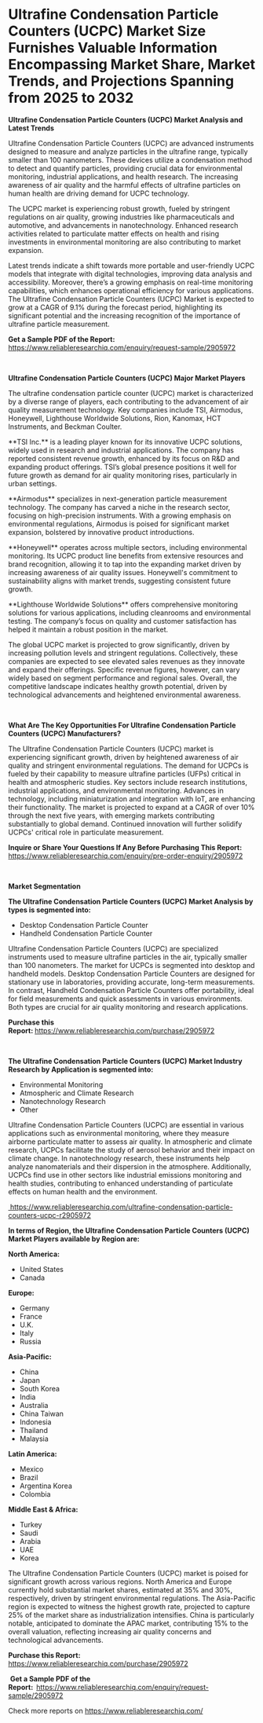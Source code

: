 <p><h1>Ultrafine Condensation Particle Counters (UCPC) Market Size Furnishes Valuable Information Encompassing Market Share, Market Trends, and Projections Spanning from 2025 to 2032</h1></p><p><strong>Ultrafine Condensation Particle Counters (UCPC) Market Analysis and Latest Trends</strong></p>
<p><p>Ultrafine Condensation Particle Counters (UCPC) are advanced instruments designed to measure and analyze particles in the ultrafine range, typically smaller than 100 nanometers. These devices utilize a condensation method to detect and quantify particles, providing crucial data for environmental monitoring, industrial applications, and health research. The increasing awareness of air quality and the harmful effects of ultrafine particles on human health are driving demand for UCPC technology.</p><p>The UCPC market is experiencing robust growth, fueled by stringent regulations on air quality, growing industries like pharmaceuticals and automotive, and advancements in nanotechnology. Enhanced research activities related to particulate matter effects on health and rising investments in environmental monitoring are also contributing to market expansion. </p><p>Latest trends indicate a shift towards more portable and user-friendly UCPC models that integrate with digital technologies, improving data analysis and accessibility. Moreover, there’s a growing emphasis on real-time monitoring capabilities, which enhances operational efficiency for various applications. The Ultrafine Condensation Particle Counters (UCPC) Market is expected to grow at a CAGR of 9.1% during the forecast period, highlighting its significant potential and the increasing recognition of the importance of ultrafine particle measurement.</p></p>
<p><strong>Get a Sample PDF of the Report:&nbsp;</strong> <a href="https://www.reliableresearchiq.com/enquiry/request-sample/2905972?utm_campaign=2717&utm_medium=2&utm_source=Github&utm_content=ia&utm_term=12032025&utm_id=ultrafine-condensation-particle-counters-ucpc">https://www.reliableresearchiq.com/enquiry/request-sample/2905972</a></p>
<p>&nbsp;</p>
<p><strong>Ultrafine Condensation Particle Counters (UCPC) Major Market Players</strong></p>
<p><p>The ultrafine condensation particle counter (UCPC) market is characterized by a diverse range of players, each contributing to the advancement of air quality measurement technology. Key companies include TSI, Airmodus, Honeywell, Lighthouse Worldwide Solutions, Rion, Kanomax, HCT Instruments, and Beckman Coulter.</p><p>**TSI Inc.** is a leading player known for its innovative UCPC solutions, widely used in research and industrial applications. The company has reported consistent revenue growth, enhanced by its focus on R&D and expanding product offerings. TSI’s global presence positions it well for future growth as demand for air quality monitoring rises, particularly in urban settings.</p><p>**Airmodus** specializes in next-generation particle measurement technology. The company has carved a niche in the research sector, focusing on high-precision instruments. With a growing emphasis on environmental regulations, Airmodus is poised for significant market expansion, bolstered by innovative product introductions.</p><p>**Honeywell** operates across multiple sectors, including environmental monitoring. Its UCPC product line benefits from extensive resources and brand recognition, allowing it to tap into the expanding market driven by increasing awareness of air quality issues. Honeywell's commitment to sustainability aligns with market trends, suggesting consistent future growth.</p><p>**Lighthouse Worldwide Solutions** offers comprehensive monitoring solutions for various applications, including cleanrooms and environmental testing. The company’s focus on quality and customer satisfaction has helped it maintain a robust position in the market.</p><p>The global UCPC market is projected to grow significantly, driven by increasing pollution levels and stringent regulations. Collectively, these companies are expected to see elevated sales revenues as they innovate and expand their offerings. Specific revenue figures, however, can vary widely based on segment performance and regional sales. Overall, the competitive landscape indicates healthy growth potential, driven by technological advancements and heightened environmental awareness.</p></p>
<p>&nbsp;</p>
<p><strong>What Are The Key Opportunities For Ultrafine Condensation Particle Counters (UCPC) Manufacturers?</strong></p>
<p><p>The Ultrafine Condensation Particle Counters (UCPC) market is experiencing significant growth, driven by heightened awareness of air quality and stringent environmental regulations. The demand for UCPCs is fueled by their capability to measure ultrafine particles (UFPs) critical in health and atmospheric studies. Key sectors include research institutions, industrial applications, and environmental monitoring. Advances in technology, including miniaturization and integration with IoT, are enhancing their functionality. The market is projected to expand at a CAGR of over 10% through the next five years, with emerging markets contributing substantially to global demand. Continued innovation will further solidify UCPCs' critical role in particulate measurement.</p></p>
<p><strong>Inquire or Share Your Questions If Any Before Purchasing This Report:</strong> <a href="https://www.reliableresearchiq.com/enquiry/pre-order-enquiry/2905972?utm_campaign=2717&utm_medium=2&utm_source=Github&utm_content=ia&utm_term=12032025&utm_id=ultrafine-condensation-particle-counters-ucpc">https://www.reliableresearchiq.com/enquiry/pre-order-enquiry/2905972</a></p>
<p>&nbsp;</p>
<p><strong>Market Segmentation</strong></p>
<p><strong>The Ultrafine Condensation Particle Counters (UCPC) Market Analysis by types is segmented into:</strong></p>
<p><ul><li>Desktop Condensation Particle Counter</li><li>Handheld Condensation Particle Counter</li></ul></p>
<p><p>Ultrafine Condensation Particle Counters (UCPC) are specialized instruments used to measure ultrafine particles in the air, typically smaller than 100 nanometers. The market for UCPCs is segmented into desktop and handheld models. Desktop Condensation Particle Counters are designed for stationary use in laboratories, providing accurate, long-term measurements. In contrast, Handheld Condensation Particle Counters offer portability, ideal for field measurements and quick assessments in various environments. Both types are crucial for air quality monitoring and research applications.</p></p>
<p><strong>Purchase this Report:&nbsp;</strong><a href="https://www.reliableresearchiq.com/purchase/2905972?utm_campaign=2717&utm_medium=2&utm_source=Github&utm_content=ia&utm_term=12032025&utm_id=ultrafine-condensation-particle-counters-ucpc">https://www.reliableresearchiq.com/purchase/2905972</a></p>
<p>&nbsp;</p>
<p><strong>The Ultrafine Condensation Particle Counters (UCPC) Market Industry Research by Application is segmented into:</strong></p>
<p><ul><li>Environmental Monitoring</li><li>Atmospheric and Climate Research</li><li>Nanotechnology Research</li><li>Other</li></ul></p>
<p><p>Ultrafine Condensation Particle Counters (UCPC) are essential in various applications such as environmental monitoring, where they measure airborne particulate matter to assess air quality. In atmospheric and climate research, UCPCs facilitate the study of aerosol behavior and their impact on climate change. In nanotechnology research, these instruments help analyze nanomaterials and their dispersion in the atmosphere. Additionally, UCPCs find use in other sectors like industrial emissions monitoring and health studies, contributing to enhanced understanding of particulate effects on human health and the environment.</p></p>
<p><a href="https://www.reliableresearchiq.com/ultrafine-condensation-particle-counters-ucpc-r2905972?utm_campaign=2717&utm_medium=2&utm_source=Github&utm_content=ia&utm_term=12032025&utm_id=ultrafine-condensation-particle-counters-ucpc">&nbsp;https://www.reliableresearchiq.com/ultrafine-condensation-particle-counters-ucpc-r2905972</a></p>
<p><strong>In terms of Region, the Ultrafine Condensation Particle Counters (UCPC) Market Players available by Region are:</strong></p>
<p>
    <p> <strong> North America: </strong>
        <ul>
            <li>United States</li>
            <li>Canada</li>
        </ul>
        </p> 
    <p> <strong> Europe: </strong>
        <ul>
            <li>Germany</li>
            <li>France</li>
            <li>U.K.</li>
            <li>Italy</li>
            <li>Russia</li>
        </ul>
        </p> 
    <p> <strong> Asia-Pacific: </strong>
        <ul>
            <li>China</li>
            <li>Japan</li>
            <li>South Korea</li>
            <li>India</li>
            <li>Australia</li>
            <li>China Taiwan</li>
            <li>Indonesia</li>
            <li>Thailand</li>
            <li>Malaysia</li>
        </ul>
        </p> 
    <p> <strong> Latin America: </strong>
        <ul>
            <li>Mexico</li>
            <li>Brazil</li>
            <li>Argentina Korea</li>
            <li>Colombia</li>
        </ul>
        </p> 
    <p> <strong> Middle East & Africa: </strong>
        <ul>
            <li>Turkey</li>
            <li>Saudi</li>
            <li>Arabia</li>
            <li>UAE</li>
            <li>Korea</li>
        </ul>
    </p>
    </p>
<p><p>The Ultrafine Condensation Particle Counters (UCPC) market is poised for significant growth across various regions. North America and Europe currently hold substantial market shares, estimated at 35% and 30%, respectively, driven by stringent environmental regulations. The Asia-Pacific region is expected to witness the highest growth rate, projected to capture 25% of the market share as industrialization intensifies. China is particularly notable, anticipated to dominate the APAC market, contributing 15% to the overall valuation, reflecting increasing air quality concerns and technological advancements.</p></p>
<p><strong>Purchase this Report: </strong><a href="https://www.reliableresearchiq.com/purchase/2905972?utm_campaign=2717&utm_medium=2&utm_source=Github&utm_content=ia&utm_term=12032025&utm_id=ultrafine-condensation-particle-counters-ucpc">https://www.reliableresearchiq.com/purchase/2905972</a></p>
<p>&nbsp;<strong>Get a Sample PDF of the Report:&nbsp;&nbsp;</strong><a href="https://www.reliableresearchiq.com/enquiry/request-sample/2905972?utm_campaign=2717&utm_medium=2&utm_source=Github&utm_content=ia&utm_term=12032025&utm_id=ultrafine-condensation-particle-counters-ucpc">https://www.reliableresearchiq.com/enquiry/request-sample/2905972</a></p>
<p><strong></strong></p>
<p>Check more reports on <a href="https://www.reliableresearchiq.com/?utm_campaign=2717&utm_medium=2&utm_source=Github&utm_content=ia&utm_term=12032025&utm_id=ultrafine-condensation-particle-counters-ucpc">https://www.reliableresearchiq.com/</a></p>